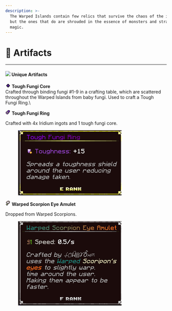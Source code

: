 ```yaml
---
description: >-
  The Warped Islands contain few relics that survive the chaos of the islands,
  but the ones that do are shrouded in the essence of monsters and strange
  magic.
---
```


# 📿 Artifacts

***

#### ![](https://wiki.drgnshield.com/~gitbook/image?url=https%3A%2F%2F1729500015-files.gitbook.io%2F%7E%2Ffiles%2Fv0%2Fb%2Fgitbook-x-prod.appspot.com%2Fo%2Fspaces%252F6yr2oI9PwLQ7DW24nBxU%252Fuploads%252FC9K8UpepSsn26nvoC94f%252Ftool-orb.png%3Falt%3Dmedia%26token%3D182a1309-27c2-4dfc-9ad2-0efcd9bdaa76\&width=300\&dpr=4\&quality=100\&sign=581e5d0f\&sv=2) Unique Artifacts <a href="#unique-artifacts" id="unique-artifacts"></a>

![](../../../.gitbook/assets/fungicore.png) **Tough Fungi Core**\
Crafted through binding fungi #1-9 in a crafting table, which are scattered throughout the Warped Islands from baby fungi. Used to craft a Tough Fungi Ring.\


![](../../../.gitbook/assets/fungiring.png) **Tough Fungi Ring**

Crafted with 4x Iridium ingots and 1 tough fungi core.

<figure><img src="../../../.gitbook/assets/fungiringdesc.png" alt=""><figcaption></figcaption></figure>

![](../../../.gitbook/assets/warpedscorpionamulet.png) **Warped Scorpion Eye Amulet**

Dropped from Warped Scorpions.

<figure><img src="../../../.gitbook/assets/warpedamuletdesc.png" alt=""><figcaption></figcaption></figure>
